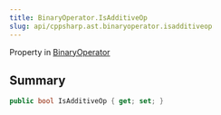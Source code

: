 ```yaml
---
title: BinaryOperator.IsAdditiveOp
slug: api/cppsharp.ast.binaryoperator.isadditiveop
---
```

Property in [BinaryOperator](/api/cppsharp/ast/binaryoperator)

## Summary



```csharp
public bool IsAdditiveOp { get; set; }
```

